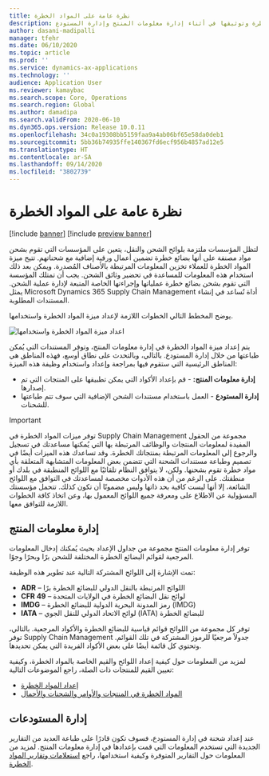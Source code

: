 ```yaml
---
title: نظرة عامة على المواد الخطرة
description: يستعرض هذا الموضوع نظرة عامة حول الميزات المتعلقة بمناولة المواد الخطرة وتوثيقها في أثناء إدارة معلومات المنتج وإدارة المستودع.
author: dasani-madipalli
manager: tfehr
ms.date: 06/10/2020
ms.topic: article
ms.prod: ''
ms.service: dynamics-ax-applications
ms.technology: ''
audience: Application User
ms.reviewer: kamaybac
ms.search.scope: Core, Operations
ms.search.region: Global
ms.author: damadipa
ms.search.validFrom: 2020-06-10
ms.dyn365.ops.version: Release 10.0.11
ms.openlocfilehash: 34c0a19308bb5159faa9a4ab06bf65e58da0deb1
ms.sourcegitcommit: 5bb36b74935ffe140367fd6ecf956b4857ad12e5
ms.translationtype: HT
ms.contentlocale: ar-SA
ms.lasthandoff: 09/14/2020
ms.locfileid: "3802739"
---
```

# <a name="hazardous-materials-overview"></a>نظرة عامة على المواد الخطرة

[!include [banner](../includes/banner.md)]
[!include [preview banner](../includes/preview-banner.md)]

لتظل المؤسسات ملتزمة بلوائح الشحن والنقل، يتعين على المؤسسات التي تقوم بشحن مواد مصنفة على أنها بضائع خطرة تضمين أعمال ورقية إضافية مع شحناتهم. تتيح ميزة المواد الخطرة للعملاء تخزين المعلومات المرتبطة بالأصناف المُصدرة. ويمكن بعد ذلك استخدام هذه المعلومات للمساعدة في تحضير وثائق الشحن. يجب أن تمتلك المؤسسة التي تقوم بشحن بضائع خطرة عملياتها وإجراءتها الخاصة المتبعة لإدارة عملية الشحن. يمثل Microsoft Dynamics 365 Supply Chain Management أداة تُساعد في إنشاء المستندات المطلوبة.

يوضح المخطط التالي الخطوات اللازمة لإعداد ميزة المواد الخطرة واستخدامها.

![اعداد ميزة المواد الخطرة واستخدامها](media/hazmat-overview.png "اعداد ميزة المواد الخطرة واستخدامها")

يتم إعداد ميزة المواد الخطرة في إدارة معلومات المنتج، وتوفر المستندات التي يُمكن طباعتها من خلال إدارة المستودع. بالتالي، وبالتحدث على نطاق أوسع، فهذه المناطق هي المناطق الرئيسية التي ستقوم فيها بمراجعة وإعداد واستخدام وظيفة هذه الميزة:

- **إدارة معلومات المنتج:** - قم بإعداد الأكواد التي يمكن تطبيقها على المنتجات التي تم إصدارها.
- **إدارة المستودع** - العمل باستخدام مستندات الشحن الإضافية التي سوف تتم طباعتها للشحنات.

> [!IMPORTANT]
> توفر ميزات المواد الخطرة في Supply Chain Management مجموعة من الحقول المفيدة لمعلومات المنتجات والوظائف المرتبطة بها التي يُمكنها مساعدتك في تسجيل والرجوع إلى المعلومات المرتبطة بمنتجاتك الخطرة. وقد تساعدك هذه الميزات أيضًا في تصميم وطباعة مستندات الشحنة التي تتضمن بعض المعلومات المتشابهة المتعلقة بأي مواد خطرة تقوم بشحنها. ولكن، لا يتوافق النظام تلقائيًا مع اللوائح المنطبقة في بلدك أو منطقتك. على الرغم من أن هذه الأدوات مخصصة لمساعدتك في التوافق مع اللوائح الشائعة، إلا أنها ليست كافية بحد ذاتها وليس مضمونًا أن تكون كذلك. تتحمل مؤسستك المسؤولية عن الاطلاع على ومعرفة جميع اللوائح المعمول بها، وعن اتخاذ كافة الخطوات اللازمة للتوافق معها.

## <a name="product-information-management"></a>إدارة معلومات المنتج

توفر إدارة معلومات المنتج مجموعة من جداول الإعداد بحيث يُمكنك إدخال المعلومات المرجعية لقوائم البضائع الخطرة المختلفة للشحن برًا وبحرًا وجوًا.

تمت الإشارة إلى اللوائح المشتركة التالية عند تطوير هذه الوظيفة:

- **ADR** – اللوائح المرتبطة بالنقل الدولي للبضائع الخطرة برًا
- **CFR 49** – لوائح نقل البضائع الخطرة في الولايات المتحدة
- **IMDG** – رمز المدونة البحرية الدولية للبضائع الخطرة (IMDG)
- **IATA** – لوائح الاتحاد الدولي للنقل الجوي (IATA) للبضائع الخطرة

توفر كل مجموعة من اللوائح قوائم قياسية للبضائع الخطرة والأكواد المرجعية. بالتالي، توفر Supply Chain Management جدولاً مرجعيًا للرموز المشتركة في تلك القوائم. وتحتوي كل قائمة أيضًا على بعض الأكواد الفريدة التي يمكن تحديدها.

لمزيد من المعلومات حول كيفية إعداد اللوائح والقيم الخاصة بالمواد الخطرة، وكيفية تعيين القيم للمنتجات ذات الصلة، راجع الموضوعات التالية:

- [إعداد المواد الخطرة](hazmat-setup.md)
- [المواد الخطرة في المنتجات والأوامر والشحنات والأحمال](hazmat-items.md)

## <a name="warehouse-management"></a>إدارة المستودعات

عند إعداد شحنة في إدارة المستودع، فسوف تكون قادرًا على طباعة العديد من التقارير الجديدة التي تستخدم المعلومات التي قمت بإعدادها في إدارة معلومات المنتج. لمزيد من المعلومات حول التقارير المتوفرة وكيفية استخدامها، راجع [استعلامات وتقارير المواد الخطرة](hazmat-reports.md).
